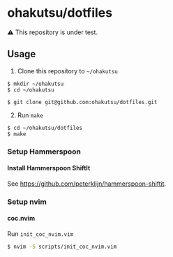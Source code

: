 # ohakutsu/dotfiles

:warning: This repository is under test.

## Usage

1. Clone this repository to `~/ohakutsu`

```
$ mkdir ~/ohakutsu
$ cd ~/ohakutsu

$ git clone git@github.com:ohakutsu/dotfiles.git
```

2. Run `make`

```
$ cd ~/ohakutsu/dotfiles
$ make
```

### Setup Hammerspoon

#### Install Hammerspoon ShiftIt

See https://github.com/peterklijn/hammerspoon-shiftit.

### Setup nvim

#### coc.nvim

Run `init_coc_nvim.vim`

```bash
$ nvim -S scripts/init_coc_nvim.vim
```

